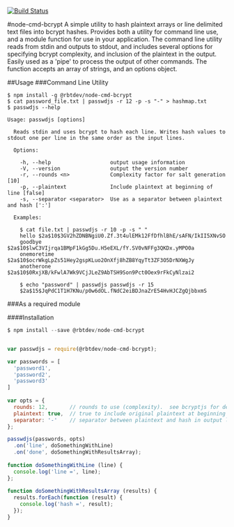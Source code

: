 [![Build Status](https://travis-ci.org/rbtdev/node-cmd-bcrypt.svg?branch=v0.0.9)](https://travis-ci.org/rbtdev/node-cmd-bcrypt)

#node-cmd-bcrypt
A simple utility to hash plaintext arrays or line delimited text files into bcrypt hashes.  Provides both
a utility for command line use, and a module function for use in your application.
The command line utility reads from stdin and outputs to stdout, and includes several options for specifying
bcrypt complexity, and inclusion of the plaintext in the output. Easily used as a 'pipe' to process the 
output of other commands.  The function accepts an array of strings, and an options object.

##Usage
###Command Line Utility
```
$ npm install -g @rbtdev/node-cmd-bcrypt
$ cat password_file.txt | passwdjs -r 12 -p -s "-" > hashmap.txt
$ passwdjs --help

Usage: passwdjs [options]

  Reads stdin and uses bcrypt to hash each line. Writes hash values to stdout one per line in the same order as the input lines.

  Options:

    -h, --help                   output usage information
    -V, --version                output the version number
    -r, --rounds <n>             Complexity factor for salt generation [10]
    -p, --plaintext              Include plaintext at beginning of line [false]
    -s, --separator <separator>  Use as a separator between plaintext and hash [':']

  Examples:

    $ cat file.txt | passwdjs -r 10 -p -s " "
    hello $2a$10$3GV2hZDNBNgiU0.Zf.3t4ulEMk12FfDfhlBhE/sAFN/IkII5XNvSO
    goodbye $2a$10$lwC3VIjrqa1BMpF1kGg5Du.H5eEXL/fY.SV0vNFFg3QKDx.yMPO0a
    onemoretime $2a$10$ocrWkgLpZs51Hey2gspKLuo2OnXfj8hZB8YqyTt3ZF3O5DrNXWgJy
    anotherone $2a$10$0RxjXB/kFwlA7Wk9VCjJLeZ9AbTSH9Son9Pct0Oex9rFkCyNlzai2

    $ echo "password" | passwdjs passwdjs -r 15
    $2a$15$JqPdC1T1H7KNu/p0w6dOL.fNdC2eiBDJnaZrE54HvHJCZgQjbbxmS

```
###As a required module

####Installation
```js
$ npm install --save @rbtdev/node-cmd-bcrypt
```

```js

var passwdjs = require(@rbtdev/node-cmd-bcrypt);

var passwords = [
  'password1',
  'password2',
  'password3'
]
 
var opts = {
  rounds: 12,       // rounds to use (complexity).  see bcryptjs for details. 
  plaintext: true,  // true to include original plaintext at beginning of output line [false]
  separator: '-'    // separator between plaintext and hash in output line [':']
};

passwdjs(passwords, opts)
  .on('line', doSomethingWithLine)
  .on('done', doSomethingWithResultsArray);
  
function doSomethingWithLine (line) {
  console.log('line =', line);
};
  
function doSomethingWithResultsArray (results) {
  results.forEach(function (result) {
    console.log('hash =', result);
  });
}
```
